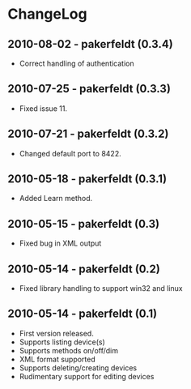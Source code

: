 # ChangeLog

## 2010-08-02 - pakerfeldt (0.3.4)
 * Correct handling of authentication
 
## 2010-07-25 - pakerfeldt (0.3.3)
 * Fixed issue 11.

## 2010-07-21 - pakerfeldt (0.3.2)
 * Changed default port to 8422.

## 2010-05-18 - pakerfeldt (0.3.1)
 * Added Learn method.

## 2010-05-15 - pakerfeldt (0.3)
 * Fixed bug in XML output

## 2010-05-14 - pakerfeldt (0.2)
 * Fixed library handling to support win32 and linux

## 2010-05-14 - pakerfeldt (0.1)
 * First version released.
 * Supports listing device(s)
 * Supports methods on/off/dim
 * XML format supported
 * Supports deleting/creating devices
 * Rudimentary support for editing devices
